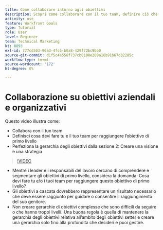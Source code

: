 ```yaml
---
title: Come collaborare intorno agli obiettivi
description: Scopri come collaborare con il tuo team, definire ciò che devi fare tu e il tuo team per raggiungere l’obiettivo di livello principale e perfezionare la gerarchia degli obiettivi.
activity: use
feature: Workfront Goals
type: Tutorial
role: User
level: Beginner
team: Technical Marketing
kt: 8893
exl-id: 777cd503-96a3-4fc6-b0a8-429f72bc9bb0
source-git-commit: d1f5c4a558f737cb8188e209a16b91b67d32285c
workflow-type: tm+mt
source-wordcount: '172'
ht-degree: 0%

---
```


# Collaborazione su obiettivi aziendali e organizzativi

Questo video illustra come:

* Collabora con il tuo team
* Definisci cosa devi fare tu e il tuo team per raggiungere l’obiettivo di primo livello
* Perfeziona la gerarchia degli obiettivi dalla sezione 2: Creare una visione e una strategia

>[!VIDEO](https://video.tv.adobe.com/v/335187/?quality=12)

<!--
Pro-tips graphic
-->

* Mentre i leader e i responsabili del lavoro cercano di comprendere e segmentare gli obiettivi di primo livello, considera la domanda: Cosa devi fare tu e/o i tuoi team per raggiungere questo obiettivo di primo livello?
* Gli obiettivi a cascata dovrebbero rappresentare un risultato necessario che deve essere raggiunto per guidare o consentire il raggiungimento del suo genitore.
* Non creare gerarchie di obiettivi complesse che sono difficili da seguire o che hanno troppi livelli. Una buona regola è quella di mantenere la gerarchia degli obiettivi relativa all’ambito degli obiettivi setter e creare una gerarchia solo fino alla profondità che desideri e puoi gestire.
